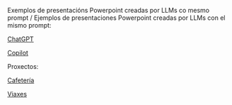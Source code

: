 Exemplos de presentacións Powerpoint creadas por LLMs co mesmo prompt / Ejemplos de presentaciones Powerpoint creadas por LLMs con el mismo prompt:

[ChatGPT](creadoporchatgpt.pptx)

[Copilot](creadoporcopilot.pptx)

Proxectos:

[Cafetería](cf.md)

[Viaxes](vx.md)
